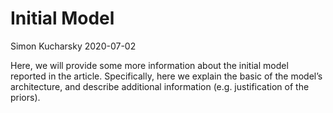 Initial Model
================
Simon Kucharsky
2020-07-02

Here, we will provide some more information about the initial model
reported in the article. Specifically, here we explain the basic of the
model’s architecture, and describe additional information
(e.g. justification of the priors).
